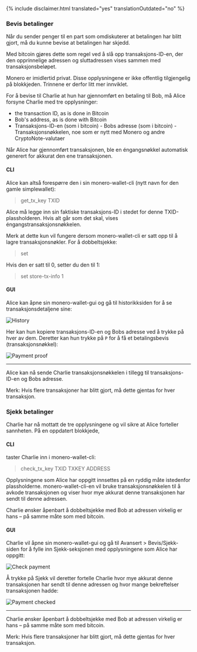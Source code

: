 {% include disclaimer.html translated="yes" translationOutdated="no" %}

### Bevis betalinger

Når du sender penger til en part som omdiskuterer at betalingen har blitt
gjort, må du kunne bevise at betalingen har skjedd.

Med bitcoin gjøres dette som regel ved å slå opp transaksjons-ID-en, der den
opprinnelige adressen og sluttadressen vises sammen med transaksjonsbeløpet.

Monero er imidlertid privat. Disse opplysningene er ikke offentlig
tilgjengelig på blokkjeden. Trinnene er derfor litt mer innviklet.

For å bevise til Charlie at hun har gjennomført en betaling til Bob, må
Alice forsyne Charlie med tre opplysninger:

- the transaction ID, as is done in Bitcoin
- Bob's address, as is done with Bitcoin
- Transaksjons-ID-en (som i bitcoin)  - Bobs adresse (som i bitcoin)  -
  Transaksjonsnøkkelen, noe som er nytt med Monero og andre
  CryptoNote-valutaer

Når Alice har gjennomført transaksjonen, ble en éngangsnøkkel automatisk
generert for akkurat den ene transaksjonen.

#### CLI

Alice kan altså forespørre den i sin monero-wallet-cli (nytt navn for den
gamle simplewallet):

> get_tx_key TXID

Alice må legge inn sin faktiske transaksjons-ID i stedet for denne
TXID-plassholderen. Hvis alt går som det skal, vises
éngangstransaksjonsnøkkelen.

Merk at dette kun vil fungere dersom monero-wallet-cli er satt opp til å
lagre transaksjonsnøkler. For å dobbeltsjekke:

> set

Hvis den er satt til 0, setter du den til 1:

> set store-tx-info 1

#### GUI

Alice kan åpne sin monero-wallet-gui og gå til historikksiden for å se
transaksjonsdetaljene sine:

![History](/img/resources/user-guides/en/prove-payment/history.png)

Her kan hun kopiere transaksjons-ID-en og Bobs adresse ved å trykke på hver
av dem.  Deretter kan hun trykke på `P` for å få et betalingsbevis
(transaksjonsnøkkel):

![Payment
proof](/img/resources/user-guides/en/prove-payment/payment-proof.png)


---

Alice kan nå sende Charlie transaksjonsnøkkelen i tillegg til
transaksjons-ID-en og Bobs adresse.

Merk: Hvis flere transaksjoner har blitt gjort, må dette gjentas for hver
transaksjon.

### Sjekk betalinger

Charlie har nå mottatt de tre opplysningene og vil sikre at Alice forteller
sannheten. På en oppdatert blokkjede,

#### CLI

taster Charlie inn i monero-wallet-cli:

> check_tx_key TXID TXKEY ADDRESS

Opplysningene som Alice har oppgitt innsettes på en ryddig måte istedenfor
plassholderne. monero-wallet-cli-en vil bruke transaksjonsnøkkelen til å
avkode transaksjonen og viser hvor mye akkurat denne transaksjonen har sendt
til denne adressen.

Charlie ønsker åpenbart å dobbeltsjekke med Bob at adressen virkelig er hans
– på samme måte som med bitcoin.

#### GUI

Charlie vil åpne sin monero-wallet-gui og gå til Avansert > Bevis/Sjekk-siden for å fylle inn Sjekk-seksjonen med opplysningene som Alice har oppgitt:

![Check
payment](/img/resources/user-guides/en/prove-payment/check-payment.png)

Å trykke på Sjekk vil deretter fortelle Charlie hvor mye akkurat denne
transaksjonen har sendt til denne adressen og hvor mange bekreftelser
transaksjonen hadde:

![Payment
checked](/img/resources/user-guides/en/prove-payment/payment-checked.png)


---

Charlie ønsker åpenbart å dobbeltsjekke med Bob at adressen virkelig er hans
– på samme måte som med bitcoin.

Merk: Hvis flere transaksjoner har blitt gjort, må dette gjentas for hver
transaksjon.
